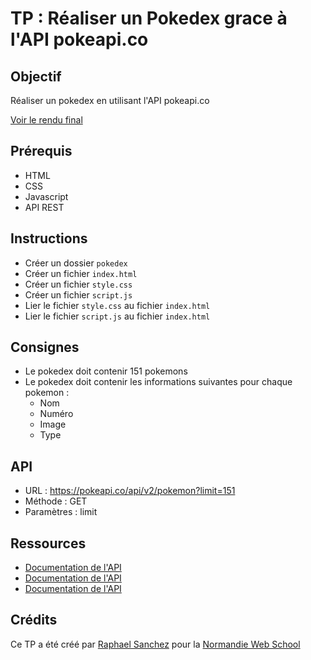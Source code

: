 # TP : Réaliser un Pokedex grace à l'API pokeapi.co

## Objectif

Réaliser un pokedex en utilisant l'API pokeapi.co

[Voir le rendu final](https://raphaelsanchez.design/nws-TP-pokedex-javascript/)

## Prérequis

- HTML
- CSS
- Javascript
- API REST

## Instructions

- Créer un dossier `pokedex`
- Créer un fichier `index.html`
- Créer un fichier `style.css`
- Créer un fichier `script.js`
- Lier le fichier `style.css` au fichier `index.html`
- Lier le fichier `script.js` au fichier `index.html`

## Consignes

- Le pokedex doit contenir 151 pokemons
- Le pokedex doit contenir les informations suivantes pour chaque pokemon :
  - Nom
  - Numéro
  - Image
  - Type

## API

- URL : https://pokeapi.co/api/v2/pokemon?limit=151
- Méthode : GET
- Paramètres : limit

## Ressources

- [Documentation de l'API](https://pokeapi.co/docs/v2)
- [Documentation de l'API](https://pokeapi.co/docs/v2#pokemon)
- [Documentation de l'API](https://pokeapi.co/docs/v2#types)

## Crédits

Ce TP a été créé par [Raphael Sanchez](https://raphaelsanchez.design) pour la [Normandie Web School](https://normandiewebschool.fr/)
